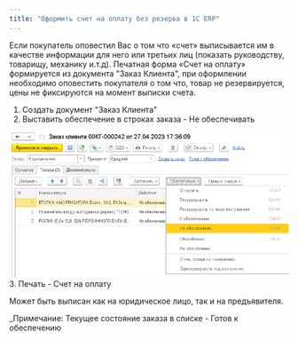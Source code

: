 ```yaml
---
title: "Оформить счет на оплату без резерва в 1С ERP"
---
```


Если покупатель оповестил Вас о том что «счет» выписывается им в качестве информации для него или третьих лиц (показать руководству, товарищу, механику и.т.д). 
Печатная форма «Счет на оплату» формируется из документа "Заказ Клиента", при оформлении необходимо оповестить покупателя о том что, товар не резервируется, цены не фиксируются на момент выписки счета.

1. Создать документ "Заказ Клиента"
2. Выставить обеспечение в строках заказа - Не обеспечивать

![](_attach/Pasted%20image%2020230428095002.png)
3. Печать - Счет на оплату

Может быть выписан как на юридическое лицо, так и на предъявителя.

_Примечание: Текущее состояние заказа в списке - Готов к обеспечению